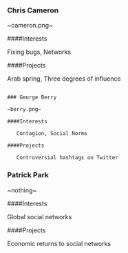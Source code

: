 ### Chris Cameron

~cameron.png~

####Interests

   Fixing bugs, Networks

####Projects

   Arab spring, Three degrees of influence

~~~

### George Berry

~berry.png~

####Interests

   Contagion, Social Norms

####Projects

   Controversial hashtags on Twitter

~~~

### Patrick Park

~nothing~

####Interests

   Global social networks

####Projects

   Economic returns to social networks